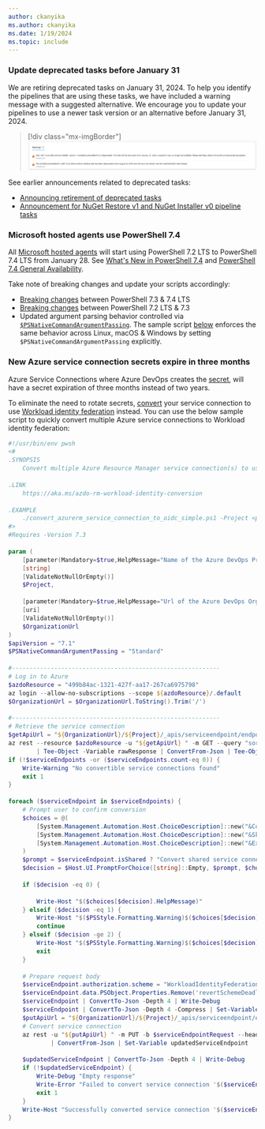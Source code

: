 ```yaml
---
author: ckanyika
ms.author: ckanyika
ms.date: 1/19/2024
ms.topic: include
---
```


### Update deprecated tasks before January 31

We are retiring deprecated tasks on January 31, 2024. To help you identify the pipelines that are using these tasks, we have included a warning message with a suggested alternative. We encourage you to update your pipelines to use a newer task version or an alternative before January 31, 2024.

> [!div class="mx-imgBorder"]
> ![Screenshot of task-specific deprecation warnings.](../../media/233-pipelines-01.png "Screenshot of task-specific deprecation warnings")

See earlier announcements related to deprecated tasks:

- [Announcing retirement of deprecated tasks](/azure/devops/release-notes/2023/pipelines/sprint-230-update?branch=pr-en-us-6451#announcing-retirement-of-deprecated-tasks)
- [Announcement for NuGet Restore v1 and NuGet Installer v0 pipeline tasks](/azure/devops/release-notes/2023/artifacts/sprint-229-update?branch=pr-en-us-6451#deprecation-announcement-for-nuget-restore-v1-and-nuget-installer-v0-pipeline-tasks)

### Microsoft hosted agents use PowerShell 7.4

All [Microsoft hosted agents](/azure/devops/pipelines/agents/hosted?view=azure-devops&tabs=yaml#software&preserve-view=true) will start using PowerShell 7.2 LTS to PowerShell 7.4 LTS from January 28. See [What's New in PowerShell 7.4](/powershell/scripting/whats-new/what-s-new-in-powershell-74?view=powershell-7.4&preserve-view=true) and [PowerShell 7.4 General Availability](https://devblogs.microsoft.com/powershell/powershell-7-4-general-availability/).

Take note of breaking changes and update your scripts accordingly:

- [Breaking changes](/powershell/scripting/whats-new/what-s-new-in-powershell-74?view=powershell-7.4#breaking-changes&preserve-view=true) between PowerShell 7.3 & 7.4 LTS
- [Breaking changes](/powershell/scripting/whats-new/what-s-new-in-powershell-73?view=powershell-7.4#breaking-changes-and-improvements&preserve-view=true) between PowerShell 7.2 LTS & 7.3
- Updated argument parsing behavior controlled via
[`$PSNativeCommandArgumentPassing`](/powershell/module/microsoft.powershell.core/about/about_preference_variables?view=powershell-7.4#psnativecommandargumentpassing&preserve-view=true). The sample script [below](#new-azure-service-connection-secrets-expire-in-three-months) enforces the same behavior across Linux, macOS & Windows by setting `$PSNativeCommandArgumentPassing` explicitly.

### New Azure service connection secrets expire in three months

Azure Service Connections where Azure DevOps creates the [secret](/azure/devops/pipelines/library/connect-to-azure?view=azure-devops#create-an-azure-resource-manager-service-connection-using-a-service-principal-secret&preserve-view=true), will have a secret expiration of three months instead of two years.

To eliminate the need to rotate secrets, [convert](/azure/devops/pipelines/library/connect-to-azure?view=azure-devops#convert-an-existing-arm-service-connection-to-use-workload-identity-federation&preserve-view=true) your service connection to use [Workload identity federation](/azure/devops/pipelines/library/connect-to-azure?view=azure-devops#create-an-azure-resource-manager-service-connection-using-workload-identity-federation&preserve-view=true) instead. You can use the below sample script to quickly convert multiple Azure service connections to Workload identity federation:

```powershell
#!/usr/bin/env pwsh
<# 
.SYNOPSIS 
    Convert multiple Azure Resource Manager service connection(s) to use Workload identity federation

.LINK
    https://aka.ms/azdo-rm-workload-identity-conversion

.EXAMPLE
    ./convert_azurerm_service_connection_to_oidc_simple.ps1 -Project <project> -OrganizationUrl https://dev.azure.com/<organization>
#> 
#Requires -Version 7.3

param ( 
    [parameter(Mandatory=$true,HelpMessage="Name of the Azure DevOps Project")]
    [string]
    [ValidateNotNullOrEmpty()]
    $Project,

    [parameter(Mandatory=$true,HelpMessage="Url of the Azure DevOps Organization")]
    [uri]
    [ValidateNotNullOrEmpty()]
    $OrganizationUrl
) 
$apiVersion = "7.1"
$PSNativeCommandArgumentPassing = "Standard" 

#-----------------------------------------------------------
# Log in to Azure
$azdoResource = "499b84ac-1321-427f-aa17-267ca6975798"
az login --allow-no-subscriptions --scope ${azdoResource}/.default
$OrganizationUrl = $OrganizationUrl.ToString().Trim('/')

#-----------------------------------------------------------
# Retrieve the service connection
$getApiUrl = "${OrganizationUrl}/${Project}/_apis/serviceendpoint/endpoints?authSchemes=ServicePrincipal&type=azurerm&includeFailed=false&includeDetails=true&api-version=${apiVersion}"
az rest --resource $azdoResource -u "${getApiUrl} " -m GET --query "sort_by(value[?authorization.scheme=='ServicePrincipal' && data.creationMode=='Automatic' && !(isShared && serviceEndpointProjectReferences[0].projectReference.name!='${Project}')],&name)" -o json `
        | Tee-Object -Variable rawResponse | ConvertFrom-Json | Tee-Object -Variable serviceEndpoints | Format-List | Out-String | Write-Debug
if (!$serviceEndpoints -or ($serviceEndpoints.count-eq 0)) {
    Write-Warning "No convertible service connections found"
    exit 1
}

foreach ($serviceEndpoint in $serviceEndpoints) {
    # Prompt user to confirm conversion
    $choices = @(
        [System.Management.Automation.Host.ChoiceDescription]::new("&Convert", "Converting service connection '$($serviceEndpoint.name)'...")
        [System.Management.Automation.Host.ChoiceDescription]::new("&Skip", "Skipping service connection '$($serviceEndpoint.name)'...")
        [System.Management.Automation.Host.ChoiceDescription]::new("&Exit", "Exit script")
    )
    $prompt = $serviceEndpoint.isShared ? "Convert shared service connection '$($serviceEndpoint.name)'?" : "Convert service connection '$($serviceEndpoint.name)'?"
    $decision = $Host.UI.PromptForChoice([string]::Empty, $prompt, $choices, $serviceEndpoint.isShared ? 1 : 0)

    if ($decision -eq 0) {

        Write-Host "$($choices[$decision].HelpMessage)"
    } elseif ($decision -eq 1) {
        Write-Host "$($PSStyle.Formatting.Warning)$($choices[$decision].HelpMessage)$($PSStyle.Reset)"
        continue 
    } elseif ($decision -ge 2) {
        Write-Host "$($PSStyle.Formatting.Warning)$($choices[$decision].HelpMessage)$($PSStyle.Reset)"
        exit 
    }

    # Prepare request body
    $serviceEndpoint.authorization.scheme = "WorkloadIdentityFederation"
    $serviceEndpoint.data.PSObject.Properties.Remove('revertSchemeDeadline')
    $serviceEndpoint | ConvertTo-Json -Depth 4 | Write-Debug
    $serviceEndpoint | ConvertTo-Json -Depth 4 -Compress | Set-Variable serviceEndpointRequest
    $putApiUrl = "${OrganizationUrl}/${Project}/_apis/serviceendpoint/endpoints/$($serviceEndpoint.id)?operation=ConvertAuthenticationScheme&api-version=${apiVersion}"
    # Convert service connection
    az rest -u "${putApiUrl} " -m PUT -b $serviceEndpointRequest --headers content-type=application/json --resource $azdoResource -o json `
            | ConvertFrom-Json | Set-Variable updatedServiceEndpoint
    
    $updatedServiceEndpoint | ConvertTo-Json -Depth 4 | Write-Debug
    if (!$updatedServiceEndpoint) {
        Write-Debug "Empty response"
        Write-Error "Failed to convert service connection '$($serviceEndpoint.name)'"
        exit 1
    }
    Write-Host "Successfully converted service connection '$($serviceEndpoint.name)'"
}
```